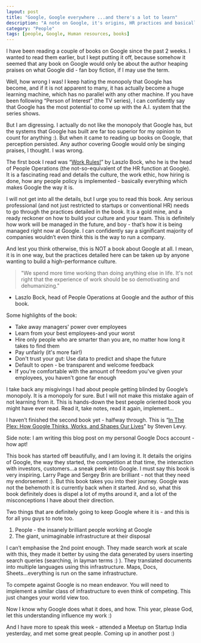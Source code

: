 ```yaml
---
layout: post
title: "Google, Google everywhere ...and there's a lot to learn"
description: "A note on Google, it's origins, HR practices and basically what one should learn from it"
category: "People"
tags: [people, Google, Human resources, books]
---
```


I have been reading a couple of books on Google since the past 2 weeks. I wanted to read them earlier, but I kept putting it off, because somehow it seemed that any book on Google would only be about the author heaping praises on what Google did - fan boy fiction, if I may use the term.

Well, how wrong I was! I keep hating the monopoly that Google has become, and if it is not apparent to many, it has actually become a huge learning machine, which has no parallel with any other machine. If you have been following “Person of Interest” (the TV series), I can confidently say that Google has the most potential to come up with the A.I. system that the series shows.

But I am digressing. I actually do not like the monopoly that Google has, but the systems that Google has built are far too superior for my opinion to count for anything :). But when it came to reading up books on Google, that perception persisted. Any author covering Google would only be singing praises, I thought. I was wrong.

The first book I read was “<a href="http://www.amazon.in/Work-Rules-Insights-Inside-Transform/dp/1455554790" target="_blank">Work Rules!</a>” by Laszlo Bock, who he is the head of People Operations (the not-so-equivalent of the HR function at Google). It is a fascinating read and details the culture, the work ethic, how hiring is done, how any people policy is implemented - basically everything which makes Google the way it is.

I will not get into all the details, but I urge you to read this book. Any serious professional (and not just restricted to startups or conventional HR) needs to go through the practices detailed in the book. It is a gold mine, and a ready reckoner on how to build your culture and your team. This is definitely how work will be managed in the future, and boy - that’s how it is being managed right now at Google. I can confidently say a significant majority of companies wouldn’t even think this is the way to run a company.

And lest you think otherwise, this is NOT a book about Google at all. I mean, it is in one way, but the practices detailed here can be taken up by anyone wanting to build a high-performance culture.

>"We spend more time working than doing anything else in life. It's not right that the experience of work should be so demotivating and dehumanizing." 
- Laszlo Bock, head of People Operations at Google and the author of this book.

Some highlights of the book:

*	Take away managers' power over employees
*	Learn from your best employees-and your worst
*	Hire only people who are smarter than you are, no matter how long it takes to find them
*	Pay unfairly (it's more fair!)
*	Don't trust your gut: Use data to predict and shape the future
*	Default to open - be transparent and welcome feedback
*	If you're comfortable with the amount of freedom you've given your employees, you haven't gone far enough

I take back any misgivings I had about people getting blinded by Google’s monopoly. It is a monopoly for sure. But I will not make this mistake again of not learning from it. This is hands-down the best people oriented book you might have ever read. Read it, take notes, read it again, implement...

I haven’t finished the second book yet - halfway through. This is “<a href="http://www.amazon.in/Plex-Google-Thinks-Works-Shapes-ebook/dp/B003UYUP6M" target="_blank">In The Plex: How Google Thinks, Works, and Shapes Our Lives</a>” by Steven Levy. 

Side note: I am writing this blog post on my personal Google Docs account - how apt!

This book has started off beautifully, and I am loving it. It details the origins of Google, the way they started, the competition at that time, the interaction with investors, customers...a sneak peek into Google. I must say this book is very inspiring. Larry Page and Sergey Brin are brilliant - not that they need my endorsement :). But this book takes you into their journey. Google was not the behemoth it is currently back when it started. And so, what this book definitely does is dispel a lot of myths around it, and a lot of the misconceptions I have about their direction.

Two things that are definitely going to keep Google where it is - and this is for all you guys to note too. 

1.	People - the insanely brilliant people working at Google
2.	The giant, unimaginable infrastructure at their disposal

I can’t emphasise the 2nd point enough. They made search work at scale with this, they made it better by using the data generated by users inserting search queries (searching, in layman terms :) ). They translated documents into multiple languages using this infrastructure. Maps, Docs, Sheets...everything is run on the same infrastructure.

To compete against Google is no mean endeavor. You will need to implement a similar class of infrastructure to even think of competing. This just changes your world view too. 

Now I know why Google does what it does, and how. This year, please God, let this understanding influence my work :)

And I have more to speak this week - attended a Meetup on Startup India yesterday, and met some great people. Coming up in another post :)
